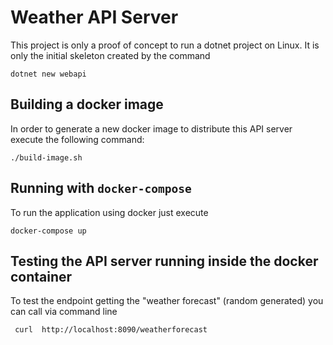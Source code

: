 # Weather API Server

This project is only a proof of concept to run a dotnet project on Linux.
It is only the initial skeleton created by the command

    dotnet new webapi

## Building a docker image
In order to generate a new docker image to distribute this API server execute
the following command:

    ./build-image.sh
 
 ## Running with `docker-compose`
To run the application using docker just execute
 
    docker-compose up
 
 ## Testing the API server running inside the docker container
 To test the endpoint getting the "weather forecast" (random generated) you can call via command line
 
     curl  http://localhost:8090/weatherforecast
 
 
